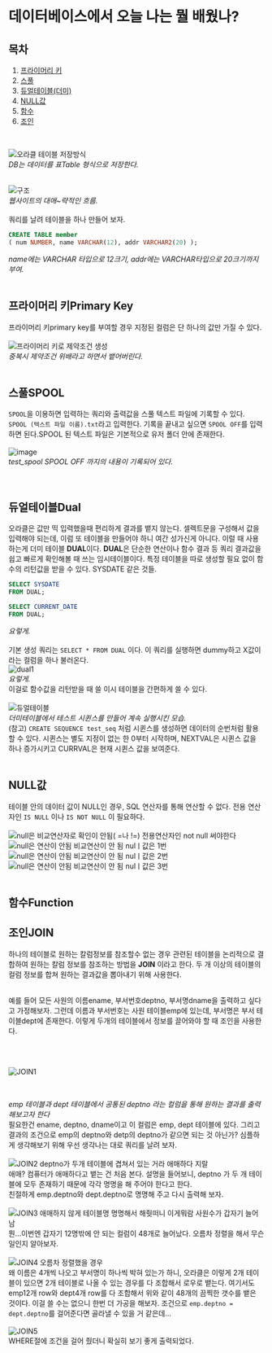 # 데이터베이스에서 오늘 나는 뭘 배웠나?

## 목차

1. [프라이머리 키](#프라이머리-키primary-key) 
2. [스풀](#스풀spool)
3. [듀얼테이블(더미)](#듀얼테이블dual)
4. [NULL값](#null값)
5. [함수](#함수function)
6. [조인](#조인join)
<br>

![오라클 테이블 저장방식](https://user-images.githubusercontent.com/96712990/178691788-032acd0e-5506-40fe-8eed-bb86b9060987.jpg) 
<br>
*DB는 데이터를 표Table 형식으로 저장한다.*
<br>
<br>

![구조](https://user-images.githubusercontent.com/96712990/178691974-a7e57a1e-63f0-48ed-8e07-bface04238a4.jpg) 
<br>
*웹사이트의 대애~략적인 흐름.*
<br>
<br>
쿼리를 날려 테이블을 하나 만들어 보자.

```sql
CREATE TABLE member
( num NUMBER, name VARCHAR(12), addr VARCHAR2(20) );
```
*name에는 VARCHAR 타입으로 12크기, addr에는 VARCHAR타입으로 20크기까지 부여.*
<br>
<br>
## 프라이머리 키Primary Key
프라이머리 키primary key를 부여할 경우 지정된 컬럼은 단 하나의 값만 가질 수 있다.
<br>
<br>
![프라이머리 키로 제약조건 생성](https://user-images.githubusercontent.com/96712990/178693170-03cdf2c6-609f-4751-9e14-574789eb846c.JPG) <br>
*중복시 제약조건 위배라고 하면서 뱉어버린다.*
<br>
<br>
## 스풀SPOOL
`SPOOL`을 이용하면 입력하는 쿼리와 출력값을 스풀 텍스트 파일에 기록할 수 있다. `SPOOL (텍스트 파일 이름).txt`라고 입력한다.
기록을 끝내고 싶으면 `SPOOL OFF`를 입력하면 된다.SPOOL 된 텍스트 파일은 기본적으로 유저 폴더 안에 존재한다. 
<br><br> 
![image](https://user-images.githubusercontent.com/96712990/178896599-7903d62e-d589-494f-921c-c3f58c8bd986.png) 
<br>
*test_spool SPOOL OFF 까지의 내용이 기록되어 있다.* <br>
<br>
<br>

## 듀얼테이블Dual
오라클은 값만 띡 입력했을때 편리하게 결과를 뱉지 않는다. 셀렉트문을 구성해서 값을 입력해야 되는데, 이럼 또 테이블을 만들어야 하니 여간 성가신게 아니다.
이럴 때 사용하는게 더미 테이블 **DUAL**이다.
**DUAL**은 단순한 연산이나 함수 결과 등 쿼리 결과값을 쉽고 빠르게 확인해볼 때 쓰는 임시테이블이다.
특정 테이블을 따로 생성할 필요 없이 함수의 리턴값을 받을 수 있다. SYSDATE 같은 것들.
```sql
SELECT SYSDATE 
FROM DUAL;

SELECT CURRENT_DATE 
FROM DUAL;
```
*요렇게.*
<br>
<br>
기본 생성 쿼리는 `SELECT * FROM DUAL` 이다. 이 쿼리를 실행하면 dummy하고 X값이라는 컬럼을 하나 불러온다. <br>
![dual1](https://user-images.githubusercontent.com/96712990/178694390-a1823d84-d3e1-4eb3-8e96-38894f475961.JPG)
<br>
*요렇게.*
<br>
이걸로 함수값을 리턴받을 때 쓸 이시 테이블을 간편하게 쓸 수 있다.
<br>
<br>
![듀얼테이블](https://user-images.githubusercontent.com/96712990/178695300-e9e888cb-3a98-4000-9510-6d9376d41ff3.jpg) <br>
*더미테이블에서 테스트 시퀸스를 만들어 계속 실행시킨 모습.*
<br>
(참고) `CREATE SEQUENCE test_seq` 처럼 시퀸스를 생성하면 데이터의 순번처럼 활용할 수 있다. 
시퀸스는 별도 지정이 없는 한 0부터 시작하며, NEXTVAL은 시퀸스 값을 하나 증가시키고 CURRVAL은 현재 시퀸스 값을 보여준다.
<br>
<br>
## NULL값
테이블 안의 데이터 값이 NULL인 경우, SQL 연산자를 통해 연산할 수 없다. 
전용 연산자인 `IS NULL` 이나 `IS NOT NULL` 이 필요하다.
<br>
<br>
![null은 비교연산자로 확인이 안됨( =나 !=) 전용연산자인 not null 써야한다](https://user-images.githubusercontent.com/96712990/178895550-3d7c4887-a99c-4016-8525-684b75a1b47b.JPG) <br>
![null은 연산이 안됨 비교연산이 안 됨 nulㅣ값은  1번](https://user-images.githubusercontent.com/96712990/178895561-00b759b9-2c4d-4b33-8565-83fdecebcd57.JPG)
![null은 연산이 안됨 비교연산이 안 됨 nulㅣ값은  2번](https://user-images.githubusercontent.com/96712990/178895568-37f2df61-61d2-409b-bce7-b1da441cfc75.JPG)
![null은 연산이 안됨 비교연산이 안 됨 nulㅣ값은  3번](https://user-images.githubusercontent.com/96712990/178895580-057e87b9-e3a5-48a0-ba94-1151a1eb71d5.JPG)
<br>
<br>
## 함수Function

## 조인JOIN
하나의 테이블로 원하는 칼럼정보를 참조할수 없는 경우 관련된 테이블을 논리적으로 결합하여 원하는 칼럼 정보를 참조하는 방법을 **JOIN** 이라고 한다. 두 개 이상의 테이블의 컬럼 정보를 합쳐 원하는 결과값을 뽑아내기 위해 사용한다.

<br> 
예를 들어 모든 사원의 이름ename, 부서번호deptno, 부서명dname을 출력하고 싶다고 가정해보자. 그런데 이름과 부서번호는 사원 테이블emp에 있는데, 부서명은 부서 테이블dept에 존재한다. 이렇게 두개의 테이블에서 정보를 끌어와야 할 때 조인을 사용한다.

<br><br>

![JOIN1](https://user-images.githubusercontent.com/96712990/178942103-c9a72ab7-907b-4061-ab1b-dc2ec95dc12f.JPG)

<br>

*emp 테이블과 dept 테이블에서 공통된 deptno 라는 컬럼을 통해 원하는 결과를 출력해보고자 한다* 
<br>
필요한건 ename, deptno, dname이고 이 컬럼은 emp, dept 테이블에 있다. 그리고 결과의 조건으로 emp의 deptno와 detp의 deptno가 같으면 되는 것 아닌가? 심플하게 생각해보기 위해 우선 생각나는 대로 쿼리를 날려 보자. 
<br>
<br>
![JOIN2 deptno가 두개 테이블에 겹쳐서 있는 거라 애매하다 지랄](https://user-images.githubusercontent.com/96712990/178943487-63659b2e-1a6a-47fc-b8a7-e78e3253bc1c.JPG)
<br>
애매? 컴퓨터가 애매하다고 뱉는 건 처음 본다. 설명을 들어보니, deptno 가 두 개 테이블에 모두 존재하기 때문에 각각 명명을 해 주어야 한다고 한다.<br> 친절하게 emp.deptno와 dept.deptno로 명명해 주고 다시 출력해 보자. 
<br><br>
![JOIN3 애매하지 않게 테이블명 명명해서 해줫떠니 이게뭐람 사원수가 갑자기 늘어남](https://user-images.githubusercontent.com/96712990/178944100-b487c09c-56f8-4f20-88d0-a12bab738e97.JPG) 
<br>
뭔...이번엔 갑자기 12명밖에 안 되는 컬럼이 48개로 늘어났다. 오름차 정렬을 해서 무슨 일인지 알아보자.
<br>
<br>
![JOIN4 오름차 정렬했을 경우](https://user-images.githubusercontent.com/96712990/178944315-ab9ae5b3-4f20-4fd6-a4ae-c4d83d22bf2f.jpg) 
<br>
왜 이름은 4개씩 나오고 부서명이 하나씩 박혀 있는가 하니, 오라클은 이렇게 2개 테이블이 있으면 2개 테이블로 나올 수 있는 경우를 다 조합해서 로우로 뱉는다. 여기서도 emp12개 row와 dept4개 row를 다 조합해서 위와 같이 48개의 끔찍한 갯수를 뱉은 것이다. 이걸 쓸 수는 없으니 한번 더 가공을 해보자. 조건으로 `emp.deptno = dept.deptno`를 걸어준다면 골라낼 수 있을 거 같은데...
<br>
<br>
![JOIN5](https://user-images.githubusercontent.com/96712990/178944915-42f4e142-ffd3-4bad-8e73-8a57d3d896bf.jpg)
<br>
WHERE절에 조건을 걸어 줬더니 확실히 보기 좋게 출력되었다.
 

